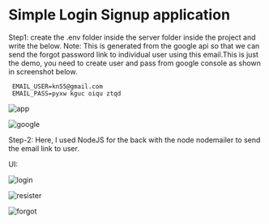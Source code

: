 # Simple Login Signup application

Step1:
create the .env folder inside the server folder inside the project 
and write the below.
Note: This is generated from the google api so that we can send the forgot password link to individual user 
using this email.This is just the demo, you need to create user and pass from google console as shown in screenshot below.

     EMAIL_USER=kn55@gmail.com   
     EMAIL_PASS=pyxw kguc oiqu ztqd

![app](https://github.com/user-attachments/assets/ad13c629-eff4-40c7-8b94-4323a87a04f4)


![google](https://github.com/user-attachments/assets/6e0d7b28-f7dd-47d9-aafa-c3379fc73de8)


 

Step-2:
Here, I used NodeJS for the back with the node nodemailer to send the email link to user.

UI:

![login](https://github.com/user-attachments/assets/442cc9cd-2274-4790-943d-852b30867737)


![resister](https://github.com/user-attachments/assets/621c10cc-d236-4889-8da7-9438cbd5fcbb)


![forgot](https://github.com/user-attachments/assets/18733af7-4e45-4f5b-8b00-3ca5ab2d9d65)

